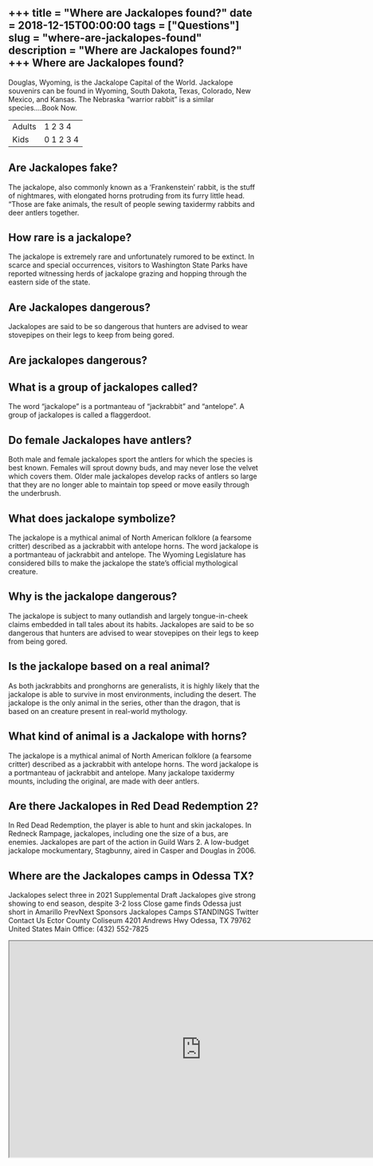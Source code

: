 +++
title = "Where are Jackalopes found?"
date = 2018-12-15T00:00:00
tags = ["Questions"]
slug = "where-are-jackalopes-found"
description = "Where are Jackalopes found?"
+++
Where are Jackalopes found?
---------------------------

Douglas, Wyoming, is the Jackalope Capital of the World. Jackalope souvenirs can be found in Wyoming, South Dakota, Texas, Colorado, New Mexico, and Kansas. The Nebraska “warrior rabbit” is a similar species….Book Now.

<table><tr><td>Adults</td><td>1 2 3 4</td></tr><tr><td>Kids</td><td>0 1 2 3 4</td></tr></table>

Are Jackalopes fake?
--------------------

The jackalope, also commonly known as a ‘Frankenstein’ rabbit, is the stuff of nightmares, with elongated horns protruding from its furry little head. “Those are fake animals, the result of people sewing taxidermy rabbits and deer antlers together.

How rare is a jackalope?
------------------------

The jackalope is extremely rare and unfortunately rumored to be extinct. In scarce and special occurrences, visitors to Washington State Parks have reported witnessing herds of jackalope grazing and hopping through the eastern side of the state.

Are Jackalopes dangerous?
-------------------------

Jackalopes are said to be so dangerous that hunters are advised to wear stovepipes on their legs to keep from being gored.

Are jackalopes dangerous?
-------------------------

What is a group of jackalopes called?
-------------------------------------

The word “jackalope” is a portmanteau of “jackrabbit” and “antelope”. A group of jackalopes is called a flaggerdoot.

Do female Jackalopes have antlers?
----------------------------------

Both male and female jackalopes sport the antlers for which the species is best known. Females will sprout downy buds, and may never lose the velvet which covers them. Older male jackalopes develop racks of antlers so large that they are no longer able to maintain top speed or move easily through the underbrush.

What does jackalope symbolize?
------------------------------

The jackalope is a mythical animal of North American folklore (a fearsome critter) described as a jackrabbit with antelope horns. The word jackalope is a portmanteau of jackrabbit and antelope. The Wyoming Legislature has considered bills to make the jackalope the state’s official mythological creature.

Why is the jackalope dangerous?
-------------------------------

The jackalope is subject to many outlandish and largely tongue-in-cheek claims embedded in tall tales about its habits. Jackalopes are said to be so dangerous that hunters are advised to wear stovepipes on their legs to keep from being gored.

Is the jackalope based on a real animal?
----------------------------------------

As both jackrabbits and pronghorns are generalists, it is highly likely that the jackalope is able to survive in most environments, including the desert. The jackalope is the only animal in the series, other than the dragon, that is based on an creature present in real-world mythology.

What kind of animal is a Jackalope with horns?
----------------------------------------------

The jackalope is a mythical animal of North American folklore (a fearsome critter) described as a jackrabbit with antelope horns. The word jackalope is a portmanteau of jackrabbit and antelope. Many jackalope taxidermy mounts, including the original, are made with deer antlers.

Are there Jackalopes in Red Dead Redemption 2?
----------------------------------------------

In Red Dead Redemption, the player is able to hunt and skin jackalopes. In Redneck Rampage, jackalopes, including one the size of a bus, are enemies. Jackalopes are part of the action in Guild Wars 2. A low-budget jackalope mockumentary, Stagbunny, aired in Casper and Douglas in 2006.

Where are the Jackalopes camps in Odessa TX?
--------------------------------------------

Jackalopes select three in 2021 Supplemental Draft Jackalopes give strong showing to end season, despite 3-2 loss Close game finds Odessa just short in Amarillo PrevNext Sponsors Jackalopes Camps STANDINGS Twitter Contact Us Ector County Coliseum 4201 Andrews Hwy Odessa, TX 79762 United States Main Office: (432) 552-7825

<iframe allow="accelerometer; autoplay; clipboard-write; encrypted-media; gyroscope; picture-in-picture" allowfullscreen="" class="__youtube_prefs__  epyt-is-override  no-lazyload" data-no-lazy="1" data-origheight="433" data-origwidth="770" data-skipgform_ajax_framebjll="" height="433" id="_ytid_30282" loading="lazy" src="https://www.youtube.com/embed/AwpOYqxr_jg?enablejsapi=1&autoplay=0&cc_load_policy=0&cc_lang_pref=&iv_load_policy=1&loop=0&modestbranding=0&rel=1&fs=1&playsinline=0&autohide=2&theme=dark&color=red&controls=1&" title="YouTube player" width="770"></iframe>